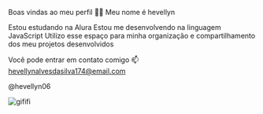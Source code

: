 Boas vindas ao meu perfil 💙💙
Meu nome é hevellyn

Estou estudando na Alura
Estou me desenvolvendo na linguagem JavaScript
Utilizo esse espaço para minha organização e compartilhamento dos meu projetos desenvolvidos

Você pode entrar em contato comigo 📫
hevellynalvesdasilva174@email.com

@hevellyn06

![gififi](https://github.com/hevellyn06/hev/assets/172612868/10856464-916a-40b3-ba13-3db0a4223306)
